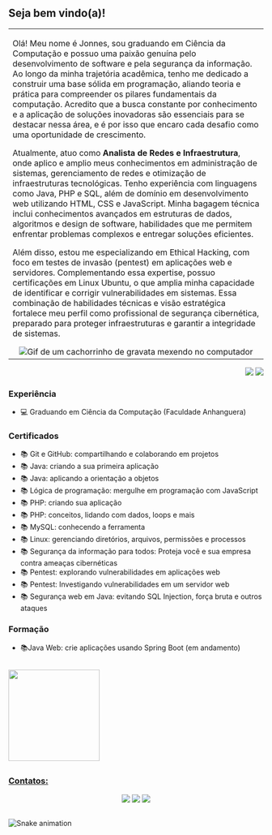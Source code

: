 ## Seja bem vindo(a)!

<p align="right">
<table width="100%">
<tr><td valign="top" width="50%">



Olá! Meu nome é Jonnes, sou graduando em Ciência da Computação e possuo uma paixão genuína pelo desenvolvimento de software e pela segurança da informação. Ao longo da minha trajetória acadêmica, tenho me dedicado a construir uma base sólida em programação, aliando teoria e prática para compreender os pilares fundamentais da computação. Acredito que a busca constante por conhecimento e a aplicação de soluções inovadoras são essenciais para se destacar nessa área, e é por isso que encaro cada desafio como uma oportunidade de crescimento.

Atualmente, atuo como **Analista de Redes e Infraestrutura**, onde aplico e amplio meus conhecimentos em administração de sistemas, gerenciamento de redes e otimização de infraestruturas tecnológicas. Tenho experiência com linguagens como Java, PHP e SQL, além de domínio em desenvolvimento web utilizando HTML, CSS e JavaScript. Minha bagagem técnica inclui conhecimentos avançados em estruturas de dados, algoritmos e design de software, habilidades que me permitem enfrentar problemas complexos e entregar soluções eficientes.

Além disso, estou me especializando em Ethical Hacking, com foco em testes de invasão (pentest) em aplicações web e servidores. Complementando essa expertise, possuo certificações em Linux Ubuntu, o que amplia minha capacidade de identificar e corrigir vulnerabilidades em sistemas. Essa combinação de habilidades técnicas e visão estratégica fortalece meu perfil como profissional de segurança cibernética, preparado para proteger infraestruturas e garantir a integridade de sistemas.


  
<div align="center"> 
  <img src="https://i.giphy.com/media/v1.Y2lkPTc5MGI3NjExYzlhaTkwODhua2V0YmE3azlidGs0MTFpOXIzZzkzMnd4MzVhdmdjZyZlcD12MV9pbnRlcm5hbF9naWZfYnlfaWQmY3Q9Zw/HscDLzkO8EOTmgkhQP/giphy.gif" alt="Gif de um cachorrinho de gravata mexendo no computador">
</div>

</td></tr>
</table>
</p>

<p align="right">
<img src="https://views.whatilearened.today/views/github/jonnes-santos/views.svg"> <a href="https://github.com/jonnes-santos/"><img src="https://img.shields.io/github/followers/jonnes-santos?color=%234CC61E&label=GitHub%20Followers%20%3A"/></a>
</p>

### Experiência 
- 💻 Graduando em Ciência da Computação (Faculdade Anhanguera)
  
### Certificados
- 📚 Git e GitHub: compartilhando e colaborando em projetos
- 📚 Java: criando a sua primeira aplicação
- 📚 Java: aplicando a orientação a objetos
- 📚 Lógica de programação: mergulhe em programação com JavaScript
- 📚 PHP: criando sua aplicação
- 📚 PHP: conceitos, lidando com dados, loops e mais
- 📚 MySQL: conhecendo a ferramenta
- 📚 Linux: gerenciando diretórios, arquivos, permissões e processos
- 📚 Segurança da informação para todos: Proteja você e sua empresa contra ameaças cibernéticas
- 📚 Pentest: explorando vulnerabilidades em aplicações web
- 📚 Pentest: Investigando vulnerabilidades em um servidor web
- 📚 Segurança web em Java: evitando SQL Injection, força bruta e outros ataques
  
### Formação
- 📚Java Web: crie aplicações usando Spring Boot (em andamento)













##
<div>
  <a href="https://github.com/jonnes-santos">
  <img height="180em" src="https://github-readme-stats.vercel.app/api/top-langs/?username=jonnes-santos&layout=compact&langs_count=7&theme=dracula"/>
  
</div>

##
### Contatos:
<div align="center"> 
  <a href="https://www.instagram.com/john1santoz/" target="_blank"><img src="https://img.shields.io/badge/-Instagram-%23E4405F?style=for-the-badge&logo=instagram&logoColor=white" target="_blank"></a> 
  <a href = "mailto:jonnes.santos01@gmail.com"><img src="https://img.shields.io/badge/-Gmail-%23333?style=for-the-badge&logo=gmail&logoColor=white" target="_blank"></a>
  <a href="https://www.linkedin.com/in/jonnes-santos" target="_blank"><img src="https://img.shields.io/badge/-LinkedIn-%230077B5?style=for-the-badge&logo=linkedin&logoColor=white" target="_blank"></a> 
</div>

##
  ![Snake animation](https://github.com/camilafernanda/camilafernanda/blob/output/github-contribution-grid-snake.svg)
  

